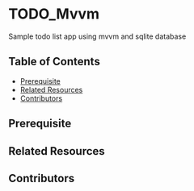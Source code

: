 # TODO_Mvvm
Sample todo list app using mvvm and sqlite database

## Table of Contents
- [Prerequisite](#Prerequisite)
- [Related Resources](#Related)
- [Contributors](#Contributors)


## Prerequisite

## Related Resources

## Contributors
